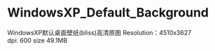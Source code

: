 # WindowsXP_Default_Background
WindowsXP默认桌面壁纸(bliss)高清原图
Resolution：4510x3627  
dpi:   600
size   49.1MB
